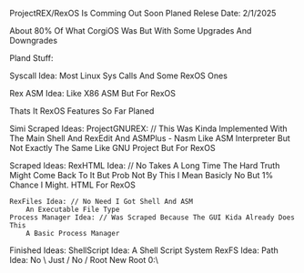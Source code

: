 ProjectREX/RexOS Is Comming Out Soon Planed Relese Date: 2/1/2025

About 80% Of What CorgiOS Was But With Some Upgrades And Downgrades

Pland Stuff:

Syscall Idea:
	Most Linux Sys Calls And Some RexOS Ones

Rex ASM Idea:
	Like X86 ASM But For RexOS

Thats It RexOS Features So Far Planed

Simi Scraped Ideas:
	ProjectGNUREX: // This Was Kinda Implemented With The Main Shell And RexEdit And ASMPlus - Nasm Like ASM Interpreter But Not Exactly The Same
		Like GNU Project But For RexOS

Scraped Ideas:
	RexHTML Idea: // No Takes A Long Time The Hard Truth Might Come Back To It But Prob Not By This I Mean Basicly No But 1% Chance I Might.
		HTML For RexOS

	RexFiles Idea: // No Need I Got Shell And ASM
		An Executable File Type
	Process Manager Idea: // Was Scraped Because The GUI Kida Already Does This
		A Basic Process Manager

Finished Ideas:
	ShellScript Idea:
		A Shell Script System
	RexFS Idea:
		Path Idea:
			No \ Just /
			No / Root New Root 0:\
